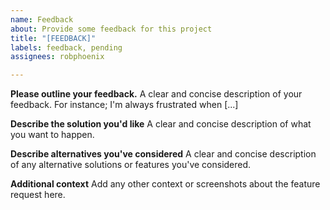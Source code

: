 ```yaml
---
name: Feedback
about: Provide some feedback for this project
title: "[FEEDBACK]"
labels: feedback, pending
assignees: robphoenix

---
```


**Please outline your feedback.**
A clear and concise description of your feedback. For instance; I'm always frustrated when [...]

**Describe the solution you'd like**
A clear and concise description of what you want to happen.

**Describe alternatives you've considered**
A clear and concise description of any alternative solutions or features you've considered.

**Additional context**
Add any other context or screenshots about the feature request here.
